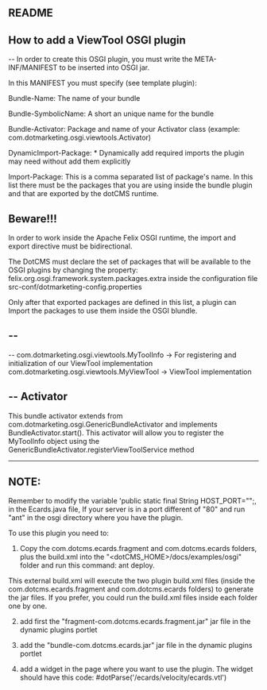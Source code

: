
README
------

How to add a ViewTool OSGI plugin
---------------------------------

--
In order to create this OSGI plugin, you must write the META-INF/MANIFEST
to be inserted into OSGI jar.

In this MANIFEST you must specify (see template plugin):

Bundle-Name: The name of your bundle

Bundle-SymbolicName: A short an unique name for the bundle

Bundle-Activator: Package and name of your Activator class (example: com.dotmarketing.osgi.viewtools.Activator)

DynamicImport-Package: *
    Dynamically add required imports the plugin may need without add them explicitly

Import-Package: This is a comma separated list of package's name.
                In this list there must be the packages that you are using inside
                the bundle plugin and that are exported by the dotCMS runtime.

Beware!!!
---------

In order to work inside the Apache Felix OSGI runtime, the import
and export directive must be bidirectional.

The DotCMS must declare the set of packages that will be available
to the OSGI plugins by changing the property:
felix.org.osgi.framework.system.packages.extra
inside the configuration file src-conf/dotmarketing-config.properties

Only after that exported packages are defined in this list,
a plugin can Import the packages to use them inside the OSGI blundle.

--
--
--
com.dotmarketing.osgi.viewtools.MyToolInfo -> For registering and initialization of our ViewTool implementation
com.dotmarketing.osgi.viewtools.MyViewTool -> ViewTool implementation

--
Activator
---------

This bundle activator extends from com.dotmarketing.osgi.GenericBundleActivator and implements BundleActivator.start().
This activator will allow you to register the MyToolInfo object using the GenericBundleActivator.registerViewToolService method

----------------------------------------------------------
NOTE:
--------------------------------------------------------
Remember to modify the variable 'public static final String HOST_PORT="";, in the Ecards.java file, If your server is in a port different of "80" and run "ant" in the osgi directory where you have the plugin. 

To use this plugin you need to:
1) Copy the com.dotcms.ecards.fragment and com.dotcms.ecards folders, plus the build.xml into the "<dotCMS_HOME>/docs/examples/osgi" folder and run this command: ant deploy. 

This external build.xml will execute the two plugin build.xml files (inside the com.dotcms.ecards.fragment and com.dotcms.ecards folders) to generate the jar files. If you prefer, you could run the build.xml files inside each folder one by one.

2) add first the "fragment-com.dotcms.ecards.fragment.jar" jar file in the dynamic plugins portlet

3) add the "bundle-com.dotcms.ecards.jar" jar file in the dynamic plugins portlet

4) add a widget in the page where you want to use the plugin. The widget should have this code: 
#dotParse('/ecards/velocity/ecards.vtl')
